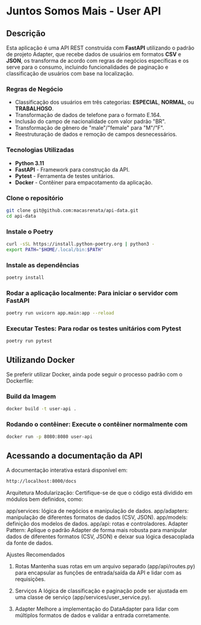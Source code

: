 # Juntos Somos Mais - User API

## Descrição

Esta aplicação é uma API REST construída com **FastAPI** utilizando o padrão de projeto Adapter, que recebe dados de usuários em formatos **CSV** e **JSON**, os transforma de acordo com regras de negócios específicas e os serve para o consumo, incluindo funcionalidades de paginação e classificação de usuários com base na localização.

### Regras de Negócio

- Classificação dos usuários em três categorias: **ESPECIAL**, **NORMAL**, ou **TRABALHOSO**.
- Transformação de dados de telefone para o formato E.164.
- Inclusão do campo de nacionalidade com valor padrão "BR".
- Transformação de gênero de "male"/"female" para "M"/"F".
- Reestruturação de dados e remoção de campos desnecessários.

### Tecnologias Utilizadas

- **Python 3.11**
- **FastAPI** - Framework para construção da API.
- **Pytest** - Ferramenta de testes unitários.
- **Docker** - Contêiner para empacotamento da aplicação.

### Clone o repositório

```bash
git clone git@github.com:macasrenata/api-data.git
cd api-data
```

### Instale o Poetry

```bash
curl -sSL https://install.python-poetry.org | python3 -
export PATH="$HOME/.local/bin:$PATH"
```

### Instale as dependências

```bash
poetry install
```

### Rodar a aplicação localmente: Para iniciar o servidor com FastAPI

```bash
poetry run uvicorn app.main:app --reload
```

### Executar Testes: Para rodar os testes unitários com Pytest

```bash
poetry run pytest
```

## Utilizando Docker

Se preferir utilizar Docker, ainda pode seguir o processo padrão com o Dockerfile:

### Build da Imagem

```bash
docker build -t user-api .
```

### Rodando o contêiner: Execute o contêiner normalmente com

```bash
docker run -p 8080:8080 user-api
```

## Acessando a documentação da API

A documentação interativa estará disponível em:

```bash
http://localhost:8000/docs
```



Arquitetura
Modularização: Certifique-se de que o código está dividido em módulos bem definidos, como:

app/services: lógica de negócios e manipulação de dados.
app/adapters: manipulação de diferentes formatos de dados (CSV, JSON).
app/models: definição dos modelos de dados.
app/api: rotas e controladores.
Adapter Pattern: Aplique o padrão Adapter de forma mais robusta para manipular dados de diferentes formatos (CSV, JSON) e deixar sua lógica desacoplada da fonte de dados.

Ajustes Recomendados
1. Rotas
Mantenha suas rotas em um arquivo separado (app/api/routes.py) para encapsular as funções de entrada/saída da API e lidar com as requisições.

2. Serviços
A lógica de classificação e paginação pode ser ajustada em uma classe de serviço (app/services/user_service.py).

3. Adapter
Melhore a implementação do DataAdapter para lidar com múltiplos formatos de dados e validar a entrada corretamente.